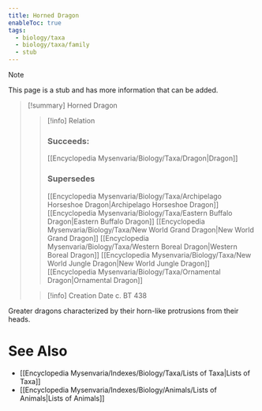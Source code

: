 ```yaml
---
title: Horned Dragon
enableToc: true
tags:
  - biology/taxa
  - biology/taxa/family
  - stub
---
```


> [!note]
> This page is a stub and has more information that can be added.

> [!summary] Horned Dragon
> > [!info] Relation
> > ### Succeeds:
> > [[Encyclopedia Mysenvaria/Biology/Taxa/Dragon|Dragon]]
> > ### Supersedes 
> > [[Encyclopedia Mysenvaria/Biology/Taxa/Archipelago Horseshoe Dragon|Archipelago Horseshoe Dragon]]
> > [[Encyclopedia Mysenvaria/Biology/Taxa/Eastern Buffalo Dragon|Eastern Buffalo Dragon]]
> > [[Encyclopedia Mysenvaria/Biology/Taxa/New World Grand Dragon|New World Grand Dragon]]
> > [[Encyclopedia Mysenvaria/Biology/Taxa/Western Boreal Dragon|Western Boreal Dragon]]
> > [[Encyclopedia Mysenvaria/Biology/Taxa/New World Jungle Dragon|New World Jungle Dragon]]
> > [[Encyclopedia Mysenvaria/Biology/Taxa/Ornamental Dragon|Ornamental Dragon]]
>
> > [!info] Creation Date
> > c. BT 438

Greater dragons characterized by their horn-like protrusions from their heads.

# See Also
- [[Encyclopedia Mysenvaria/Indexes/Biology/Taxa/Lists of Taxa|Lists of Taxa]]
- [[Encyclopedia Mysenvaria/Indexes/Biology/Animals/Lists of Animals|Lists of Animals]]
